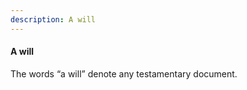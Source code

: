 ```yaml
---
description: A will
---
```


#### A will
<div style="text-align: justify">

The words “a will” denote any testamentary document.

</div>
